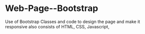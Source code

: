 # Web-Page--Bootstrap
Use of Bootstrap Classes and code to design the page and make it responsive also consists of HTML, CSS, Javascript,
